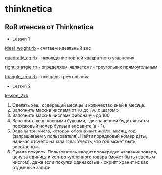 # thinknetica
## RoR итенсив от Thinknetica 

- Lesson 1

[ideal_weight.rb](https://github.com/alex-dev-2020/thinknetica/blob/master/lesson_1/ideal_weight.rb) - считаем идеальный вес 

[quadratic_eq.rb](https://github.com/alex-dev-2020/thinknetica/blob/master/lesson_1/quadratic_eq.rb) - нахождение корней квадратного уравнения 

[right_triangle.rb](https://github.com/alex-dev-2020/thinknetica/blob/master/lesson_1/right_triangle.rb) - определяем, является ли треугольник прямоугольным 

[triangle_area.rb](https://github.com/alex-dev-2020/thinknetica/blob/master/lesson_1/triangle_area.rb) - площадь треугольника 


- Lesson 2

[lesson_2.rb](https://github.com/alex-dev-2020/thinknetica/blob/master/lesson_2/lesson_2.rb)

1. Сделать хеш, содеращий месяцы и количество дней в месяце. 
2. Заполнить массив числами от 10 до 100 с шагом 5
3. Заполнить массив числами фибоначчи до 100
4. Заполнить хеш гласными буквами, где значением будет являтся порядковый номер буквы в алфавите (a - 1).
5. Заданы три числа, которые обозначают число, месяц, год (запрашиваем у пользователя). 
Найти порядковый номер даты, начиная отсчет с начала года. Учесть, что год может быть високосным.
6. Сумма покупок. Пользователь вводит поочередно название товара, цену за единицу и кол-во купленного товара (может быть нецелым числом). 
даже если покупки одинаковые - скрипт хранит их как отдельные записи
